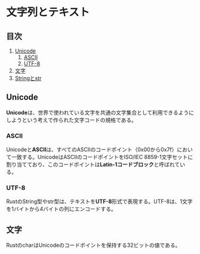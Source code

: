 # 文字列とテキスト


## 目次

1. [Unicode](#unicode)
	1. [ASCII](#ascii)
	1. [UTF-8](#utf-8)
1. [文字](#文字)
1. [Stringとstr](#文字)


## Unicode

**Unicode**は、世界で使われている文字を共通の文字集合として利用できるようにしようという考えで作られた文字コードの規格である。

### ASCII

Unicodeと**ASCII**は、すべてのASCIIのコードポイント（0x00から0x7f）において一致する。UnicodeはASCIIのコードポイントをISO/IEC 8859-1文字セットに割り当てており、このコードポイントは**Latin-1コードブロック**と呼ばれている。

### UTF-8

RustのString型やstr型は、テキストを**UTF-8**形式で表現する。UTF-8は、1文字を1バイトから4バイトの列にエンコードする。


## 文字

RustのcharはUnicodeのコードポイントを保持する32ビットの値である。
